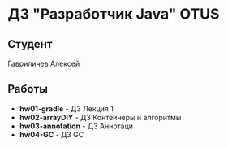 # ДЗ "Разработчик Java" OTUS
## Студент
Гавриличев Алексей<br>
## Работы
* **hw01-gradle** - ДЗ Лекция 1
* **hw02-arrayDIY** - ДЗ Контейнеры и алгоритмы
* **hw03-annotation** - ДЗ Аннотаци
* **hw04-GC** - ДЗ GC
